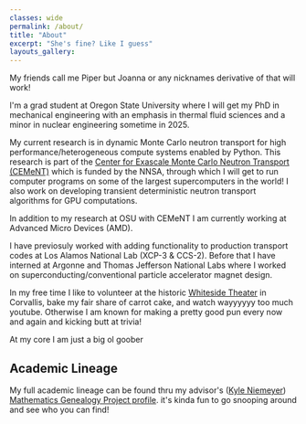 ```yaml
---
classes: wide
permalink: /about/
title: "About"
excerpt: "She's fine? Like I guess"
layouts_gallery:
---
```


My friends call me Piper but Joanna or any nicknames derivative of that will work!

I'm a grad student at Oregon State University where I will get my PhD in mechanical engineering with an emphasis in thermal fluid sciences and a minor in nuclear engineering sometime in 2025. 

My current research is in dynamic Monte Carlo neutron transport for high performance/heterogeneous compute systems enabled by Python. This research is part of the [Center for Exascale Monte Carlo Neutron Transport (CEMeNT)](https://cement-psaap.github.io/) which is funded by the NNSA, through which I will get to run computer programs on some of the largest supercomputers in the world! I also work on developing transient deterministic neutron transport algorithms for GPU computations.

In addition to my research at OSU with CEMeNT I am currently working at Advanced Micro Devices (AMD).

I have previosuly worked with adding functionality to production transport codes at Los Alamos National Lab (XCP-3 & CCS-2). Before that I have interned at Argonne and Thomas Jefferson National Labs where I worked on superconducting/conventional particle accelerator magnet design.

In my free time I like to volunteer at the historic [Whiteside Theater](https://www.whitesidetheatre.org/) in Corvallis, bake my fair share of carrot cake, and watch wayyyyyy too much youtube. Otherwise I am known for making a pretty good pun every now and again and kicking butt at trivia! 

At my core I am just a big ol goober

## Academic Lineage
My full academic lineage can be found thru my advisor's ([Kyle Niemeyer](https://niemeyer-research-group.github.io/)) [Mathematics Genealogy Project profile](https://www.mathgenealogy.org/id.php?id=180371). it's kinda fun to go snooping around and see who you can find!